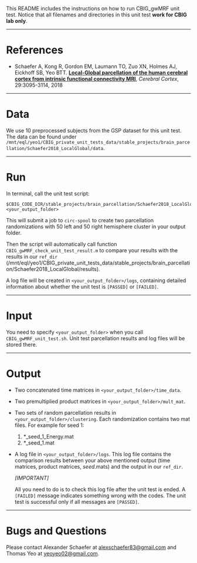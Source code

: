 This README includes the instructions on how to run CBIG_gwMRF unit test. Notice that all filenames and directories in this unit test **work for CBIG lab only**.

----

References
==========
+ Schaefer A, Kong R, Gordon EM, Laumann TO, Zuo XN, Holmes AJ, Eickhoff SB, Yeo BTT. [**Local-Global parcellation of the human cerebral cortex from intrinsic functional connectivity MRI**](http://people.csail.mit.edu/ythomas/publications/2018LocalGlobal-CerebCor.pdf), *Cerebral Cortex*, 29:3095-3114, 2018

----

Data
====
We use 10 preprocessed subjects from the GSP dataset for this unit test. The data can be found under `/mnt/eql/yeo1/CBIG_private_unit_tests_data/stable_projects/brain_parcellation/Schaefer2018_LocalGlobal/data`.

----

Run
===
In terminal, call the unit test script:
```
$CBIG_CODE_DIR/stable_projects/brain_parcellation/Schaefer2018_LocalGlobal/unit_tests/scripts/CBIG_gwMRF_unit_test.sh <your_output_folder>
```

This will submit a job to `circ-spool` to create two parcellation randomizations with 50 left and 50 right hemisphere cluster in your output folder.
 
Then the script will automatically call function `CBIG_gwMRF_check_unit_test_result.m` to compare your results with the results in our `ref_dir` (/mnt/eql/yeo1/CBIG_private_unit_tests_data/stable_projects/brain_parcellation/Schaefer2018_LocalGlobal/results).

A log file will be created in `<your_output_folder>/logs`, containing detailed information about whether the unit test is `[PASSED]` or `[FAILED]`. 

----

Input
=====
You need to specify `<your_output_folder>` when you call `CBIG_gwMRF_unit_test.sh`. Unit test parcellation results and log files will be stored there.

----

Output
======
- Two concatenated time matrices in `<your_output_folder>/time_data`.
 
- Two premultiplied product matrices in `<your_output_folder>/mult_mat`.

- Two sets of random parcellation results in `<your_output_folder>/clustering`. Each randomization contains two mat files.
  For example for seed 1:
  1) *_seed_1_Energy.mat
  2) *_seed_1.mat

- A log file in `<your_output_folder>/logs`. This log file contains the comparison results between your above mentioned output (time matrices, product matrices, *_seed_*.mats) and the output in our `ref_dir`.
  
  *[IMPORTANT]*

  All you need to do is to check this log file after the unit test is ended. A `[FAILED]` message indicates something wrong with the codes. The unit test is successful only if all messages are `[PASSED]`.

----

Bugs and Questions
==================
Please contact Alexander Schaefer at alexschaefer83@gmail.com and Thomas Yeo at yeoyeo02@gmail.com.
